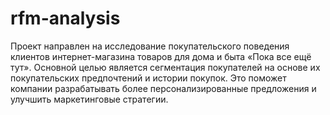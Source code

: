 # rfm-analysis
Проект направлен на исследование покупательского поведения клиентов интернет-магазина товаров для дома и быта «Пока все ещё тут». Основной целью является сегментация покупателей на основе их покупательских предпочтений и истории покупок. Это поможет компании разрабатывать более персонализированные предложения и улучшить маркетинговые стратегии.
